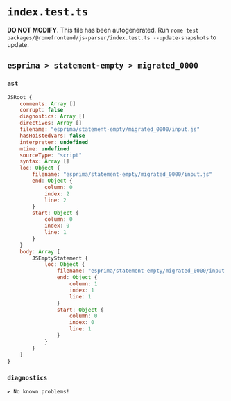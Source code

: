 # `index.test.ts`

**DO NOT MODIFY**. This file has been autogenerated. Run `rome test packages/@romefrontend/js-parser/index.test.ts --update-snapshots` to update.

## `esprima > statement-empty > migrated_0000`

### `ast`

```javascript
JSRoot {
	comments: Array []
	corrupt: false
	diagnostics: Array []
	directives: Array []
	filename: "esprima/statement-empty/migrated_0000/input.js"
	hasHoistedVars: false
	interpreter: undefined
	mtime: undefined
	sourceType: "script"
	syntax: Array []
	loc: Object {
		filename: "esprima/statement-empty/migrated_0000/input.js"
		end: Object {
			column: 0
			index: 2
			line: 2
		}
		start: Object {
			column: 0
			index: 0
			line: 1
		}
	}
	body: Array [
		JSEmptyStatement {
			loc: Object {
				filename: "esprima/statement-empty/migrated_0000/input.js"
				end: Object {
					column: 1
					index: 1
					line: 1
				}
				start: Object {
					column: 0
					index: 0
					line: 1
				}
			}
		}
	]
}
```

### `diagnostics`

```
✔ No known problems!

```
